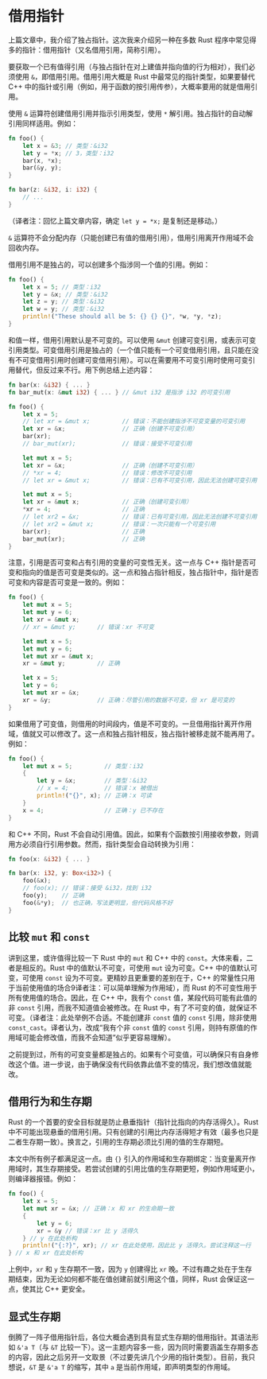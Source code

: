 # 借用指针

上篇文章中，我介绍了独占指针。这次我来介绍另一种在多数 Rust 程序中常见得多的指针：借用指针（又名借用引用，简称引用）。

要获取一个已有值得引用（与独占指针在对上建值并指向值的行为相对），我们必须使用 `&`，即借用引用。借用引用大概是 Rust 中最常见的指针类型，如果要替代 C++ 中的指针或引用（例如，用于函数的按引用传参），大概率要用的就是借用引用。

使用 `&` 运算符创建借用引用并指示引用类型，使用 `*` 解引用。独占指针的自动解引用同样适用。例如：

```rs
fn foo() {
    let x = &3; // 类型：&i32
    let y = *x; // 3，类型：i32
    bar(x, *x);
    bar(&y, y);
}

fn bar(z: &i32, i: i32) {
    // ...
}
```

（译者注：回忆上篇文章内容，确定 `let y = *x;` 是复制还是移动。）

`&` 运算符不会分配内存（只能创建已有值的借用引用），借用引用离开作用域不会回收内存。

借用引用不是独占的，可以创建多个指涉同一个值的引用。例如：

```rs
fn foo() {
    let x = 5; // 类型：i32
    let y = &x; // 类型：&i32
    let z = y; // 类型：&i32
    let w = y; // 类型：&i32
    println!("These should all be 5: {} {} {}", *w, *y, *z);
}
```

和值一样，借用引用默认是不可变的。可以使用 `&mut` 创建可变引用，或表示可变引用类型。可变借用引用是独占的（一个值只能有一个可变借用引用，且只能在没有不可变借用引用时创建可变借用引用）。可以在需要用不可变引用时使用可变引用替代，但反过来不行。用下例总结上述内容：

```rs
fn bar(x: &i32) { ... }
fn bar_mut(x: &mut i32) { ... } // &mut i32 是指涉 i32 的可变引用

fn foo() {
    let x = 5;
    // let xr = &mut x;         // 错误：不能创建指涉不可变变量的可变引用
    let xr = &x;                // 正确（创建不可变引用）
    bar(xr);
    // bar_mut(xr);             // 错误：接受不可变引用

    let mut x = 5;
    let xr = &x;                // 正确（创建不可变引用）
    // *xr = 4;                 // 错误：修改不可变引用
    // let xr = &mut x;         // 错误：已有不可变引用，因此无法创建可变引用

    let mut x = 5;
    let xr = &mut x;            // 正确（创建可变引用）
    *xr = 4;                    // 正确
    // let xr2 = &x;            // 错误：已有可变引用，因此无法创建不可变引用
    // let xr2 = &mut x;        // 错误：一次只能有一个可变引用
    bar(xr);                    // 正确
    bar_mut(xr);                // 正确
}
```

注意，引用是否可变和占有引用的变量的可变性无关。这一点与 C++ 指针是否可变和指向的值是否可变是类似的。这一点和独占指针相反，独占指针中，指针是否可变和内容是否可变是一致的。例如：

```rs
fn foo() {
    let mut x = 5;
    let mut y = 6;
    let xr = &mut x;
    // xr = &mut y;      // 错误：xr 不可变

    let mut x = 5;
    let mut y = 6;
    let mut xr = &mut x;
    xr = &mut y;         // 正确

    let x = 5;
    let y = 6;
    let mut xr = &x;
    xr = &y;             // 正确：尽管引用的数据不可变，但 xr 是可变的
}
```

如果借用了可变值，则借用的时间段内，值是不可变的。一旦借用指针离开作用域，值就又可以修改了。这一点和独占指针相反，独占指针被移走就不能再用了。例如：

```rs
fn foo() {
    let mut x = 5;         // 类型：i32
    {
        let y = &x;        // 类型：&i32
        // x = 4;          // 错误：x 被借出
        println!("{}", x); // 正确：x 可读
    }
    x = 4;                 // 正确：y 已不存在
}
```

和 C++ 不同，Rust 不会自动引用值。因此，如果有个函数按引用接收参数，则调用方必须自行引用参数。然而，指针类型会自动转换为引用：
```rs
fn foo(x: &i32) { ... }

fn bar(x: i32, y: Box<i32>) {
    foo(&x);
    // foo(x); // 错误：接受 &i32，找到 i32
    foo(y);    // 正确
    foo(&*y);  // 也正确，写法更明显，但代码风格不好
}
```

## 比较 `mut` 和 `const`

讲到这里，或许值得比较一下 Rust 中的 `mut` 和 C++ 中的 `const`。大体来看，二者是相反的。Rust 中的值默认不可变，可使用 `mut` 设为可变。C++ 中的值默认可变，可使用 `const` 设为不可变。更精妙且更重要的差别在于，C++ 的常量性只用于当前使用值的场合9译者注：可以简单理解为作用域），而 Rust 的不可变性用于所有使用值的场合。因此，在 C++ 中，我有个 `const` 值，某段代码可能有此值的非 `const` 引用，而我不知道值会被修改。在 Rust 中，有了不可变的值，就保证不可变。（译者注：此处举例不合适。不能创建非 `const` 值的 `const` 引用，除非使用 `const_cast`。译者认为，改成“我有个非 `const` 值的 `const` 引用，则持有原值的作用域可能会修改值，而我不会知道”似乎更容易理解）。

之前提到过，所有的可变变量都是独占的。如果有个可变值，可以确保只有自身修改这个值。进一步说，由于确保没有代码依靠此值不变的情况，我们想改值就能改。

## 借用行为和生存期

Rust 的一个首要的安全目标就是防止悬垂指针（指针比指向的内存活得久）。Rust 中不可能出现悬垂的借用引用。只有创建的引用比内存活得短才有效（最多也只是二者生存期一致）。换言之，引用的生存期必须比引用的值的生存期短。

本文中所有例子都满足这一点。由 `{}` 引入的作用域和生存期绑定：当变量离开作用域时，其生存期接受。若尝试创建的引用比值的生存期更短，例如作用域更小，则编译器报错。例如：

```rs
fn foo() {
    let x = 5;
    let mut xr = &x; // 正确：x 和 xr 的生命期一致
    {
        let y = 6;
        xr = &y // 错误：xr 比 y 活得久
    } // y 在此处析构
    println!("{:?}", xr); // xr 在此处使用，因此比 y 活得久。尝试注释这一行
} // x 和 xr 在此处析构
```

上例中，`xr` 和 `y` 生存期不一致，因为 `y` 创建得比 `xr` 晚。不过有趣之处在于生存期结束，因为无论如何都不能在值创建前就引用这个值，同样，Rust 会保证这一点，使其比 C++ 更安全。

## 显式生存期

倒腾了一阵子借用指针后，各位大概会遇到具有显式生存期的借用指针。其语法形如 `&'a T`（与 `&T` 比较一下）。这一主题内容多一些，因为同时需要涵盖生存期多态的内容，因此之后另开一文取景（不过要先讲几个少用的指针类型）。目前，我只想说，`&T` 是 `&'a T` 的缩写，其中 `a` 是当前作用域，即声明类型的作用域。